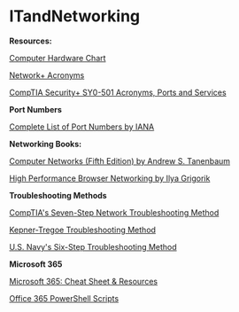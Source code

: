 # ITandNetworking

<b>Resources:</b>

[Computer Hardware Chart](https://images-wixmp-ed30a86b8c4ca887773594c2.wixmp.com/f/244026e9-00d5-4886-8ab0-2ddef61b68d2/d1ubqer-89f6179d-6cf0-482b-9143-4d948c7e6487.png/v1/fill/w_1280,h_1813,q_75,strp/computer_hardware_poster_1_7_by_sonic840.png?token=eyJ0eXAiOiJKV1QiLCJhbGciOiJIUzI1NiJ9.eyJpc3MiOiJ1cm46YXBwOjdlMGQxODg5ODIyNjQzNzNhNWYwZDQxNWVhMGQyNmUwIiwic3ViIjoidXJuOmFwcDo3ZTBkMTg4OTgyMjY0MzczYTVmMGQ0MTVlYTBkMjZlMCIsImF1ZCI6WyJ1cm46c2VydmljZTppbWFnZS5vcGVyYXRpb25zIl0sIm9iaiI6W1t7InBhdGgiOiIvZi8yNDQwMjZlOS0wMGQ1LTQ4ODYtOGFiMC0yZGRlZjYxYjY4ZDIvZDF1YnFlci04OWY2MTc5ZC02Y2YwLTQ4MmItOTE0My00ZDk0OGM3ZTY0ODcucG5nIiwid2lkdGgiOiI8PTEyODAiLCJoZWlnaHQiOiI8PTE4MTMifV1dfQ.evgrwZ2naJj0EFEBNUZKzJk-xknJcRVFWVN4PG6fqRA)

[Network+ Acronyms](https://phoenixts.com/wp-content/uploads/2015/08/Network-Acronyms.pdf)

[CompTIA Security+ SY0-501 Acronyms, Ports and Services](https://scubido.github.io)


<b>Port Numbers</b>

[Complete List of Port Numbers by IANA](https://www.iana.org/assignments/service-names-port-numbers/service-names-port-numbers.xhtml)

<b>Networking Books:</b>

[Computer Networks (Fifth Edition) by Andrew S. Tanenbaum](http://index-of.es/Varios-2/Computer%20Networks%205th%20Edition.pdf)

[High Performance Browser Networking by Ilya Grigorik](https://hpbn.co)


<b>Troubleshooting Methods</b>

[CompTIA's Seven-Step Network Troubleshooting Method](https://www.comptia.org/content/guides/a-guide-to-network-troubleshooting)

[Kepner-Tregoe Troubleshooting Method](https://www.decision-making-confidence.com/kepner-tregoe-decision-making.html)

[U.S. Navy's Six-Step Troubleshooting Method](https://www.manitonetworks.com/networking/2018/7/20/six-step-troubleshooting-method)

<b>Microsoft 365</b>

[Microsoft 365: Cheat Sheet & Resources](https://www.techrepublic.com/article/microsoft-365-a-cheat-sheet/)

[Office 365 PowerShell Scripts](https://github.com/admindroid-community/powershell-scripts)
